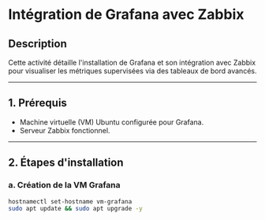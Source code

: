 # Intégration de Grafana avec Zabbix

## Description
Cette activité détaille l'installation de Grafana et son intégration avec Zabbix pour visualiser les métriques supervisées via des tableaux de bord avancés.

---

## 1. Prérequis
- Machine virtuelle (VM) Ubuntu configurée pour Grafana.
- Serveur Zabbix fonctionnel.

---

## 2. Étapes d'installation

### a. Création de la VM Grafana
```bash
hostnamectl set-hostname vm-grafana
sudo apt update && sudo apt upgrade -y